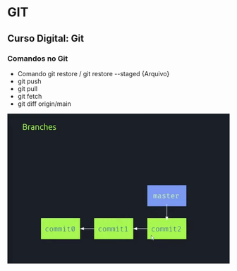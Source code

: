 # GIT

## Curso Digital: Git

### Comandos no Git

* Comando git restore / git restore --staged {Arquivo}
* git push
* git pull
* git fetch
* git diff origin/main

![1683732966229](image/README/1683732966229.png)
